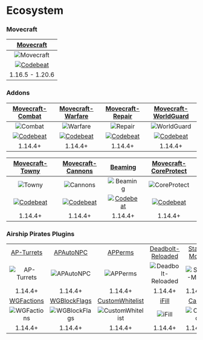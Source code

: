 # Ecosystem

### Movecraft
| [Movecraft](https://github.com/APDevTeam/Movecraft) |
| :---: |
| ![Movecraft](https://github.com/APDevTeam/Movecraft/actions/workflows/maven.yml/badge.svg?branch=main) |
| [![Codebeat](https://codebeat.co/badges/96b0350f-f9c8-4eff-93b6-4d45ecf39918)](https://codebeat.co/projects/github-com-apdevteam-movecraft-main) |
| 1.16.5 - 1.20.6 |

### Addons
| [Movecraft-Combat](https://github.com/APDevTeam/Movecraft-Combat) | [Movecraft-Warfare](https://github.com/APDevTeam/Movecraft-Warfare) | [Movecraft-Repair](https://github.com/APDevTeam/Movecraft-Repair) | [Movecraft-WorldGuard](https://github.com/APDevTeam/Movecraft-WorldGuard) |
| :---: | :---: | :---: | :---: |
| ![Combat](https://github.com/APDevTeam/Movecraft-Combat/actions/workflows/maven.yml/badge.svg?branch=main) | ![Warfare](https://github.com/APDevTeam/Movecraft-Warfare/actions/workflows/maven.yml/badge.svg?branch=main) | ![Repair](https://github.com/APDevTeam/Movecraft-Repair/actions/workflows/maven.yml/badge.svg?branch=main) | ![WorldGuard](https://github.com/APDevTeam/Movecraft-WorldGuard/actions/workflows/maven.yml/badge.svg?branch=main) |
| [![Codebeat](https://codebeat.co/badges/8ea3227d-0125-4cd5-896f-834f66011791)](https://codebeat.co/projects/github-com-apdevteam-movecraft-combat-main) | [![Codebeat](https://codebeat.co/badges/e2223b85-5404-483d-a3b7-e02f4ea0064d)](https://codebeat.co/projects/github-com-apdevteam-movecraft-warfare-main) | [![Codebeat](https://codebeat.co/badges/ff25e74b-fac0-4b21-8dc3-adf7121a6dca)](https://codebeat.co/projects/github-com-apdevteam-movecraft-repair-main) | [![Codebeat](https://codebeat.co/badges/995849d2-3017-4a93-a9bb-2dcf00c661bd)](https://codebeat.co/projects/github-com-apdevteam-movecraft-worldguard-main) |
| 1.14.4+ | 1.14.4+ | 1.14.4+ |  1.14.4+ |

| [Movecraft-Towny](https://github.com/APDevTeam/Movecraft-Towny/) | [Movecraft-Cannons](https://github.com/APDevTeam/Movecraft-Cannons) | [Beaming](https://github.com/APDevTeam/Beaming) | [Movecraft-CoreProtect](https://github.com/APDevTeam/Movecraft-CoreProtect) |
| :---: | :---: | :---: | :---: |
| ![Towny](https://github.com/APDevTeam/Movecraft-Towny/actions/workflows/maven.yml/badge.svg?branch=main) | ![Cannons](https://github.com/APDevTeam/Movecraft-Cannons/actions/workflows/maven.yml/badge.svg?branch=main) | ![Beaming](https://github.com/APDevTeam/Beaming/actions/workflows/maven.yml/badge.svg?branch=main) | ![CoreProtect](https://github.com/APDevTeam/Movecraft-CoreProtect/actions/workflows/maven.yml/badge.svg?branch=main) |
| [![Codebeat](https://codebeat.co/badges/acbb6937-dad9-440a-84cc-6c5f1bc73930)](https://codebeat.co/projects/github-com-apdevteam-movecraft-towny-main) | [![Codebeat](https://codebeat.co/badges/cb4d4154-2163-4685-819f-2635f8784923)](https://codebeat.co/projects/github-com-apdevteam-movecraft-cannons-main) | [![Codebeat](https://codebeat.co/badges/d550e8aa-8b68-4c59-8d36-4cfc19ffdb6f)](https://codebeat.co/projects/github-com-apdevteam-beaming-main) | [![Codebeat](https://codebeat.co/badges/87bbc484-2fe8-48fd-89d9-fd22977ccc6a)](https://codebeat.co/projects/github-com-apdevteam-movecraft-coreprotect-main) |
| 1.14.4+ | 1.14.4+ | 1.14.4+ | 1.14.4+ |

### Airship Pirates Plugins
|  |  |  |  |  |  |
| :---: | :---: | :---: | :---: | :---: | :---: |
| [AP-Turrets](https://github.com/APDevTeam/Ap-Turrets) | [APAutoNPC](https://github.com/APDevTeam/APAutoNPC) | [APPerms](https://github.com/APDevTeam/APDonorPerms) | [Deadbolt-Reloaded](https://github.com/TylerS1066/Deadbolt-Reloaded) | [Staff-Mode](https://github.com/APDevTeam/Staff-Mode) | [Ultimate-FactionsChat](https://github.com/TylerS1066/Ultimate-FactionsChat) |
| ![AP-Turrets](https://github.com/APDevTeam/Ap-Turrets/actions/workflows/maven.yml/badge.svg?branch=main) | ![APAutoNPC](https://github.com/APDevTeam/APAutoNPC/actions/workflows/maven.yml/badge.svg?branch=main) | ![APPerms](https://github.com/APDevTeam/APDonorPerms/actions/workflows/maven.yml/badge.svg?branch=main) | ![Deadbolt-Reloaded](https://github.com/TylerS1066/Deadbolt-Reloaded/actions/workflows/maven.yml/badge.svg?branch=main) | ![Staff-Mode](https://github.com/APDevTeam/Staff-Mode/actions/workflows/maven.yml/badge.svg?branch=main) | ![Ultimate-FactionsChat](https://github.com/TylerS1066/Ultimate-FactionsChat/actions/workflows/maven.yml/badge.svg?branch=main) |
| 1.14.4+ | 1.14.4+ | 1.14.4+ | 1.14.4+ | 1.14.4+ | 1.14.4+ |
| [WGFactions](https://github.com/APDevTeam/WGFactions) | [WGBlockFlags](https://github.com/TylerS1066/WGBlockFlags/) | [CustomWhitelist](https://github.com/APDevTeam/CustomWhitelist/) | [iFill](https://github.com/APDevTeam/iFill) | [Cargo](https://github.com/APDevTeam/APCargoMerchant) | [StructureBoxes](https://github.com/APDevTeam/StructureBoxes) |
| ![WGFactions](https://github.com/APDevTeam/WGFactions/actions/workflows/maven.yml/badge.svg?branch=main) | ![WGBlockFlags](https://github.com/TylerS1066/WGBlockFlags/actions/workflows/maven.yml/badge.svg?branch=main) | ![CustomWhitelist](https://github.com/APDevTeam/CustomWhitelist/actions/workflows/maven.yml/badge.svg?branch=main) | ![iFill](https://github.com/APDevTeam/iFill/actions/workflows/maven.yml/badge.svg?branch=main) | ![Cargo](https://github.com/APDevTeam/APCargoMerchant/actions/workflows/maven.yml/badge.svg?branch=main) | ![StructureBoxes](https://github.com/APDevTeam/StructureBoxes/actions/workflows/maven.yml/badge.svg?branch=main) |
| 1.14.4+ | 1.14.4+ | 1.14.4+ | 1.14.4+ | 1.14.4+ | 1.14.4+ |
